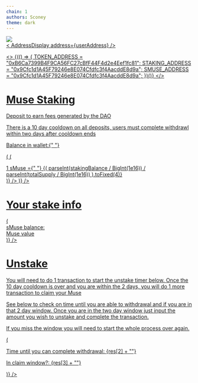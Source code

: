 ```yaml
---
chain: 1
authors: Sconey
theme: dark
---
```


<body class="900 text-white">
<div class="flex justify-between items-center p-2">
  <div>
    <a href="https://musedao.io" />
    <img
      src="https://assets.coingecko.com/coins/images/13230/large/muse_logo.png?1606460453"
      class="w-12 h-12"
    />
  </div>
  <div class="800 p-2 rounded">
    <PleaseConnect>
    <   AddressDisplay address={userAddress} />
    </PleaseConnect>
  </div>
</div>

<>
  {(() => {
    TOKEN_ADDRESS = "0xB6Ca7399B4F9CA56FC27cBfF44F4d2e4Eef1fc81";
    STAKING_ADDRESS = "0x9Cfc1d1A45F79246e8E074Cfdfc3f4AacddE8d9a";
    SMUSE_ADDRESS = "0x9Cfc1d1A45F79246e8E074Cfdfc3f4AacddE8d9a";
  })()}
</>

<div class="flex justify-center p-4">
  <div class="text-center">
    <h1 class="text-5xl font-pacifico mb-2">Muse Staking</h1>
    <p class="text-sm">Deposit to earn fees generated by the DAO</p>
    <p class="text-red-400 text-sm">
      There is a 10 day cooldown on all deposits, users must complete withdrawl
      within two days after cooldown ends
    </p>
  </div>
</div>

<PleaseConnect>
<div class="flex justify-center p-4">
  <div class="text-center">
    <div class="grid grid-cols-2 gap-4">
      <p class="text-sm md:text-base">
        Balance in wallet:{" "}
        <TokenBalance token={TOKEN_ADDRESS} address={userAddress} />
      </p>
      <p class="text-sm md:text-base text-right">
        <ContractRead
          address={TOKEN_ADDRESS}
          abi={ABIs.ERC20}
          functionName="balanceOf"
          args={[STAKING_ADDRESS]}
          render={(stakingBalance) => (
            <ContractRead
              address={STAKING_ADDRESS}
              abi={ABIs.ERC20}
              functionName="totalSupply"
              render={(totalSupply) => (
                <div>
                  1 sMuse ={" "}
                  {(
                    parseInt(stakingBalance / BigInt(1e16)) /
                    parseInt(totalSupply / BigInt(1e16))
                  ).toFixed(4)}
                </div>
              )}
            />
          )}
        />
      </p>
      <p class="text-sm md:text-base col-span-2 text-center mt-2">
        <ContractWrite
          address={TOKEN_ADDRESS}
          abi={[
            {
              inputs: [
                {
                  internalType: "uint256",
                  name: "Amount you wish to stake",
                  type: "uint256",
                  token: TOKEN_ADDRESS,
                  ERC20Allow: STAKING_ADDRESS,
                },
              ],
              name: "Stake",
              outputs: [],
              stateMutability: "nonpayable",
              type: "function",
            },
          ]}
        />
      </p>
    </div>
  </div>
</div>

<div class="flex justify-center p-4">
  <div class="text-center">
    <h1 class="text-3xl font-pacifico mb-2">Your stake info</h1>
  </div>
</div>

<div class="bg-#374151-800 p-2 mt-4">
  <div class="text-center">
    <ContractRead
      address={STAKING_ADDRESS}
      abi={[
        {
          inputs: [
            {
              internalType: "address",
              name: "_user",
              type: "address",
            },
          ],
          name: "userInfo",
          outputs: [
            {
              internalType: "uint256",
              name: "balance",
              type: "uint256",
            },
            {
              internalType: "uint256",
              name: "museValue",
              type: "uint256",
            },
            {
              internalType: "uint256",
              name: "timelock",
              type: "uint256",
            },
            {
              internalType: "bool",
              name: "isClaimable",
              type: "bool",
            },
            {
              internalType: "uint256",
              name: "globalShares",
              type: "uint256",
            },
            {
              internalType: "uint256",
              name: "globalBalance",
              type: "uint256",
            },
          ],
          stateMutability: "view",
          type: "function",
        },
      ]}
      args={[userAddress]}
      render={(res) => (
        <div>
          <div>sMuse balance: <TokenAmount token={SMUSE_ADDRESS} amount={res[0]} /></div>
          <div>Muse value <TokenAmount token={TOKEN_ADDRESS} amount={res[1]} /></div>
        </div>
      )}
    />
  </div>
</div>

<div class="flex justify-center p-4">
  <div class="text-center">
    <h1 class="text-3xl font-pacifico mb-2">Unstake</h1>
    <p class="text-sm">
      You will need to do 1 transaction to start the unstake timer below. Once
      the 10 day cooldown is over and you are within the 2 days, you will do 1
      more transaction to claim your Muse
    </p>
    <ContractWrite
      address={STAKING_ADDRESS}
      abi={[
        {
          inputs: [],
          name: "startUnstake",
          outputs: [],
          stateMutability: "nonpayable",
          type: "function",
        },
      ]}
      buttonText="Start unstake timer"
    />
  </div>
</div>

<div class="flex justify-center p-4">
  <div class="text-center">
    <p class="text-grey-400 text-sm">
      See below to check on time until you are able to withdrawal and if you are
      in that 2 day window. Once you are in the two day window just input the
      amount you wish to unstake and complete the transaction.
    </p>
    <p class="text-red-400 text-sm">
      If you miss the window you will need to start the whole process over
      again.
    </p>
  </div>
</div>

<div class="flex justify-center p-4">
  <div class="text-center">
      <ContractRead
      address={STAKING_ADDRESS}
      abi={[
        {
          inputs: [
            {
              internalType: "address",
              name: "_user",
              type: "address",
            },
          ],
          name: "userInfo",
          outputs: [
            {
              internalType: "uint256",
              name: "balance",
              type: "uint256",
            },
            {
              internalType: "uint256",
              name: "museValue",
              type: "uint256",
            },
            {
              internalType: "uint256",
              name: "timelock",
              type: "uint256",
            },
            {
              internalType: "bool",
              name: "isClaimable",
              type: "bool",
            },
            {
              internalType: "uint256",
              name: "globalShares",
              type: "uint256",
            },
            {
              internalType: "uint256",
              name: "globalBalance",
              type: "uint256",
            },
          ],
          stateMutability: "view",
          type: "function",
        },
      ]}
      args={[userAddress]}
      render={(res) => (
         <div class="grid grid-cols-2 gap-4">
          <p class="text-sm md:text-base">Time until you can complete withdrawal: {res[2] + ""}</p>
           <p class="text-sm md:text-base text-right">In claim window?: {res[3] + ""}</p>
        </div>
      )}
    /> 
    <p class="text-sm md:text-base col-span-2 text-center mt-2">
    <ContractWrite
      address={TOKEN_ADDRESS}
      abi={[
        {
          inputs: [
            {
              internalType: "uint256",
              token: SMUSE_ADDRESS,
              name: "Amount to unstake",
              type: "uint256",
            },
          ],
          name: "unstake",
          outputs: [],
          stateMutability: "nonpayable",
          type: "function",
        },
      ]}
    />
    </p>
  </div>

</div>
</PleaseConnect>
</body>
